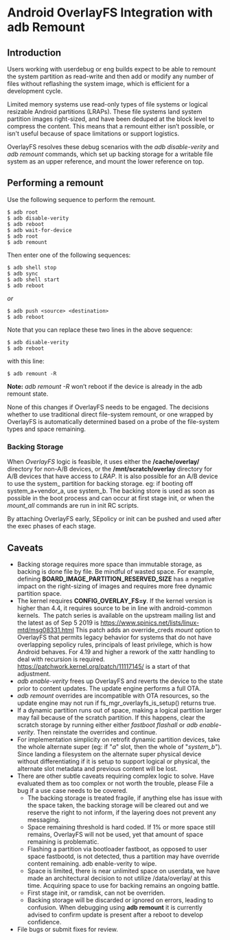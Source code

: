 Android OverlayFS Integration with adb Remount
==============================================

Introduction
------------

Users working with userdebug or eng builds expect to be able to remount the
system partition as read-write and then add or modify any number of files
without reflashing the system image, which is efficient for a development cycle.

Limited memory systems use read-only types of file systems or logical resizable
Android partitions (LRAPs). These file systems land system partition images
right-sized, and have been deduped at the block level to compress the content.
This means that a remount either isn’t possible, or isn't useful because of
space limitations or support logistics.

OverlayFS resolves these debug scenarios with the _adb disable-verity_ and
_adb remount_ commands, which set up backing storage for a writable file
system as an upper reference, and mount the lower reference on top.

Performing a remount
--------------------

Use the following sequence to perform the remount.

    $ adb root
    $ adb disable-verity
    $ adb reboot
    $ adb wait-for-device
    $ adb root
    $ adb remount

Then enter one of the following sequences:

    $ adb shell stop
    $ adb sync
    $ adb shell start
    $ adb reboot

*or*

    $ adb push <source> <destination>
    $ adb reboot

Note that you can replace these two lines in the above sequence:

    $ adb disable-verity
    $ adb reboot

with this line:

    $ adb remount -R

**Note:** _adb remount -R_ won’t reboot if the device is already in the adb remount state.

None of this changes if OverlayFS needs to be engaged.
The decisions whether to use traditional direct file-system remount,
or one wrapped by OverlayFS is automatically determined based on
a probe of the file-system types and space remaining.

### Backing Storage

When *OverlayFS* logic is feasible, it uses either the
**/cache/overlay/** directory for non-A/B devices, or the
**/mnt/scratch/overlay** directory for A/B devices that have
access to *LRAP*.
It is also possible for an A/B device to use the system_<other> partition
for backing storage. eg: if booting off system_a+vendor_a, use system_b.
The backing store is used as soon as possible in the boot
process and can occur at first stage init, or when the
*mount_all* commands are run in init RC scripts.

By attaching OverlayFS early, SEpolicy or init can be pushed and used after the exec phases of each stage.

Caveats
-------

- Backing storage requires more space than immutable storage, as backing is
  done file by file. Be mindful of wasted space. For example, defining
  **BOARD_IMAGE_PARTITION_RESERVED_SIZE** has a negative impact on the
  right-sizing of images and requires more free dynamic partition space.
- The kernel requires **CONFIG_OVERLAY_FS=y**. If the kernel version is higher
  than 4.4, it requires source to be in line with android-common kernels. 
  The patch series is available on the upstream mailing list and the latest as
  of Sep 5 2019 is https://www.spinics.net/lists/linux-mtd/msg08331.html
  This patch adds an override_creds _mount_ option to OverlayFS that
  permits legacy behavior for systems that do not have overlapping
  sepolicy rules, principals of least privilege, which is how Android behaves.
  For 4.19 and higher a rework of the xattr handling to deal with recursion
  is required. https://patchwork.kernel.org/patch/11117145/ is a start of that
  adjustment.
- _adb enable-verity_ frees up OverlayFS and reverts the device to the state
  prior to content updates. The update engine performs a full OTA.
- _adb remount_ overrides are incompatible with OTA resources, so the update
  engine may not run if fs_mgr_overlayfs_is_setup() returns true.
- If a dynamic partition runs out of space, making a logical partition larger
  may fail because of the scratch partition. If this happens, clear the scratch
  storage by running either either _fastboot flashall_ or _adb enable-verity_.
  Then reinstate the overrides and continue.
- For implementation simplicity on retrofit dynamic partition devices,
  take the whole alternate super (eg: if "*a*" slot, then the whole of
  "*system_b*").
  Since landing a filesystem on the alternate super physical device
  without differentiating if it is setup to support logical or physical,
  the alternate slot metadata and previous content will be lost.
- There are other subtle caveats requiring complex logic to solve.
  Have evaluated them as too complex or not worth the trouble, please
  File a bug if a use case needs to be covered.
  - The backing storage is treated fragile, if anything else has
    issue with the space taken, the backing storage will be cleared
    out and we reserve the right to not inform, if the layering
    does not prevent any messaging.
  - Space remaining threshold is hard coded.  If 1% or more space
    still remains, OverlayFS will not be used, yet that amount of
    space remaining is problematic.
  - Flashing a partition via bootloader fastboot, as opposed to user
    space fastbootd, is not detected, thus a partition may have
    override content remaining.  adb enable-verity to wipe.
  - Space is limited, there is near unlimited space on userdata,
    we have made an architectural decision to not utilize
    /data/overlay/ at this time.  Acquiring space to use for
    backing remains an ongoing battle.
  - First stage init, or ramdisk, can not be overriden.
  - Backing storage will be discarded or ignored on errors, leading
    to confusion.  When debugging using **adb remount** it is
    currently advised to confirm update is present after a reboot
    to develop confidence.
- File bugs or submit fixes for review.

